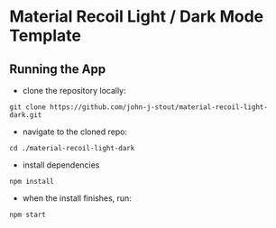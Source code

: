 # Material Recoil Light / Dark Mode Template

## Running the App

 - clone the repository locally:
 ```
 git clone https://github.com/john-j-stout/material-recoil-light-dark.git
 ```
 - navigate to the cloned repo:
 ```
 cd ./material-recoil-light-dark
 ```
 - install dependencies
 ```
 npm install
 ```
 - when the install finishes, run:
 ```
 npm start
 ```